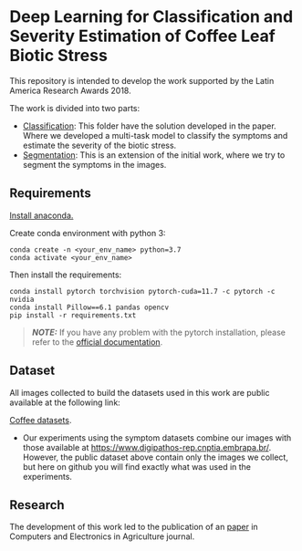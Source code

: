 # Deep Learning for Classification and Severity Estimation of Coffee Leaf Biotic Stress

This repository is intended to develop the work supported by the Latin America Research Awards 2018.

The work is divided into two parts:

* [Classification](classification/README.md): This folder have the solution developed in the paper. Where we developed a multi-task model to classify the symptoms and estimate the severity of the biotic stress.
* [Segmentation](segmentation/README.md): This is an extension of the initial work, where we try to segment the symptoms in the images.

## Requirements

[Install anaconda.](https://docs.anaconda.com/anaconda/install/)

Create conda environment with python 3:
```
conda create -n <your_env_name> python=3.7
conda activate <your_env_name>
```

Then install the requirements:
```
conda install pytorch torchvision pytorch-cuda=11.7 -c pytorch -c nvidia
conda install Pillow==6.1 pandas opencv
pip install -r requirements.txt
```

> **_NOTE:_** If you have any problem with the pytorch installation, please refer to the [official documentation](https://pytorch.org/).

## Dataset

All images collected to build the datasets used in this work are public available at the following link:

[Coffee datasets](https://drive.google.com/open?id=15YHebAGrx1Vhv8-naave-R5o3Uo70jsm).

* Our experiments using the symptom datasets combine our images with those available at https://www.digipathos-rep.cnptia.embrapa.br/. However, the public dataset above contain only the images we collect, but here on github you will find exactly what was used in the experiments.

## Research

The development of this work led to the publication of an [paper](https://www.sciencedirect.com/science/article/pii/S0168169919313225) in Computers and Electronics in Agriculture journal.